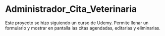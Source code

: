 # Administrador_Cita_Veterinaria
Este proyecto se hizo siguiendo un curso de Udemy. Permite llenar un formulario y mostrar en pantalla las citas agendadas, editarlas y eliminarlas.
